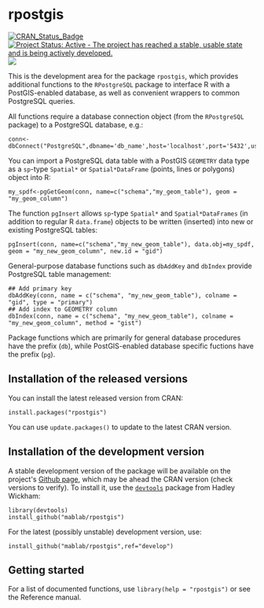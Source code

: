 rpostgis
========

[![CRAN\_Status\_Badge](http://www.r-pkg.org/badges/version/rpostgis)](http://cran.r-project.org/package=rpostgis)
[![Project Status: Active - The project has reached a stable, usable state and is being actively developed.](http://www.repostatus.org/badges/latest/active.svg)](http://www.repostatus.org/#active)
![](http://cranlogs.r-pkg.org/badges/rpostgis)


This is the development area for the package `rpostgis`, which provides additional functions to the
`RPostgreSQL` package to interface R with a PostGIS-enabled database, as well as convenient wrappers to common PostgreSQL queries.

All functions require a database connection object (from the `RPostgreSQL` package) to a PostgreSQL database, e.g.:

    conn<-dbConnect("PostgreSQL",dbname='db_name',host='localhost',port='5432',user='postgres',password='PASSWORD')

You can import a PostgreSQL data table with a PostGIS `GEOMETRY` data type as a `sp`-type `Spatial*` or `Spatial*DataFrame` (points, lines or polygons) object into R:

    my_spdf<-pgGetGeom(conn, name=c("schema","my_geom_table"), geom = "my_geom_column")


The function `pgInsert` allows `sp`-type `Spatial*` and `Spatial*DataFrames` (in addition to regular R `data.frame`) objects to be written (inserted) into new or existing PostgreSQL tables:

    pgInsert(conn, name=c("schema","my_new_geom_table"), data.obj=my_spdf, geom = "my_new_geom_column", new.id = "gid")


General-purpose database functions such as `dbAddKey` and `dbIndex` provide PostgreSQL table management:

    ## Add primary key
    dbAddKey(conn, name = c("schema", "my_new_geom_table"), colname = "gid", type = "primary")
    ## Add index to GEOMETRY column
    dbIndex(conn, name = c("schema", "my_new_geom_table"), colname = "my_new_geom_column", method = "gist")
    
Package functions which are primarily for general database procedures have the prefix (`db`), while PostGIS-enabled database specific fuctions have the prefix (`pg`).

## Installation of the released versions

You can install the latest released version from CRAN:

    install.packages("rpostgis")

You can use `update.packages()` to update to the latest CRAN version.

## Installation of the development version

A stable development version of the package will be available on the project's [Github page](https://github.com/mablab/rpostgis), which may be ahead the CRAN version (check versions to verify). To install it, use the [`devtools`](https://CRAN.R-project.org/package=devtools) package from Hadley Wickham:

    library(devtools)
    install_github("mablab/rpostgis")
    
For the latest (possibly unstable) development version, use:

    install_github("mablab/rpostgis",ref="develop")

## Getting started

For a list of documented functions, use `library(help = "rpostgis")` or see
the Reference manual.
